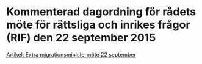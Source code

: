 # Kommenterad dagordning för rådets möte för rättsliga och inrikes frågor (RIF) den 22 september 2015

[Artikel: Extra migrationsministermöte 22 september](/artiklar/2015/09/extra-migrationsministermote-22-september/)

